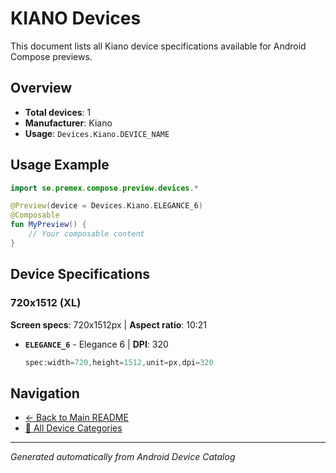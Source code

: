 # KIANO Devices

This document lists all Kiano device specifications available for Android Compose previews.

## Overview

- **Total devices**: 1
- **Manufacturer**: Kiano
- **Usage**: `Devices.Kiano.DEVICE_NAME`

## Usage Example

```kotlin
import se.premex.compose.preview.devices.*

@Preview(device = Devices.Kiano.ELEGANCE_6)
@Composable
fun MyPreview() {
    // Your composable content
}
```

## Device Specifications

### 720x1512 (XL)

**Screen specs**: 720x1512px | **Aspect ratio**: 10:21

- **`ELEGANCE_6`** - Elegance 6 | **DPI**: 320
  ```kotlin
  spec:width=720,height=1512,unit=px,dpi=320
  ```

## Navigation

- [← Back to Main README](../../README.md)
- [📱 All Device Categories](../README.md)

---
*Generated automatically from Android Device Catalog*
